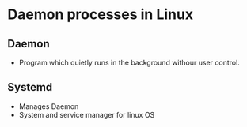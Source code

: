 # Daemon processes in Linux

## Daemon
- Program which quietly runs in the background withour user control.

## Systemd
- Manages Daemon
- System and service manager for linux OS

